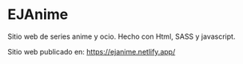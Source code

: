 # EJAnime
Sitio web de series anime y ocio. Hecho con Html, SASS y javascript.

Sitio web publicado en:
https://ejanime.netlify.app/
